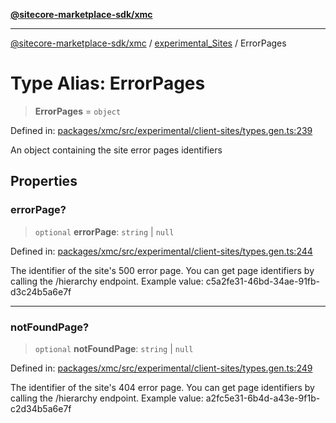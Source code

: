 [**@sitecore-marketplace-sdk/xmc**](../../../../README.md)

***

[@sitecore-marketplace-sdk/xmc](../../../../README.md) / [experimental\_Sites](../README.md) / ErrorPages

# Type Alias: ErrorPages

> **ErrorPages** = `object`

Defined in: [packages/xmc/src/experimental/client-sites/types.gen.ts:239](https://github.com/Sitecore/marketplace-sdk/blob/main/packages/xmc/src/experimental/client-sites/types.gen.ts#L239)

An object containing the site error pages identifiers

## Properties

### errorPage?

> `optional` **errorPage**: `string` \| `null`

Defined in: [packages/xmc/src/experimental/client-sites/types.gen.ts:244](https://github.com/Sitecore/marketplace-sdk/blob/main/packages/xmc/src/experimental/client-sites/types.gen.ts#L244)

The identifier of the site's 500 error page. You can get page identifiers by calling the /hierarchy endpoint.
Example value: c5a2fe31-46bd-34ae-91fb-d3c24b5a6e7f

***

### notFoundPage?

> `optional` **notFoundPage**: `string` \| `null`

Defined in: [packages/xmc/src/experimental/client-sites/types.gen.ts:249](https://github.com/Sitecore/marketplace-sdk/blob/main/packages/xmc/src/experimental/client-sites/types.gen.ts#L249)

The identifier of the site's 404 error page. You can get page identifiers by calling the /hierarchy endpoint.
Example value: a2fc5e31-6b4d-a43e-9f1b-c2d34b5a6e7f
